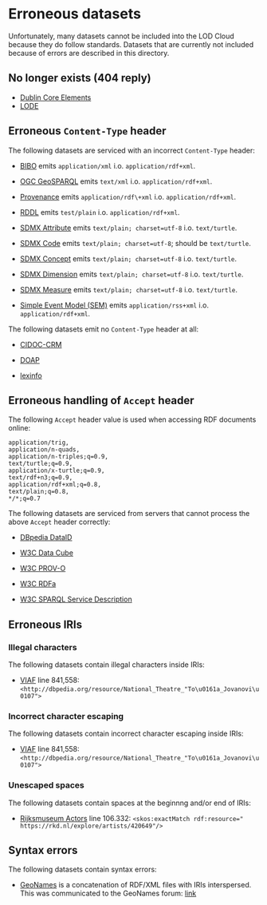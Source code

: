 # Erroneous datasets

Unfortunately, many datasets cannot be included into the LOD Cloud
because they do follow standards.  Datasets that are currently not
included because of errors are described in this directory.

## No longer exists (404 reply)

  - [Dublin Core Elements](dce.json)
  - [LODE](lode.json)

## Erroneous `Content-Type` header

The following datasets are serviced with an incorrect `Content-Type`
header:

  - [BIBO](bibo.json) emits `application/xml`
    i.o. `application/rdf+xml`.

  - [OGC GeoSPARQL](geo.json) emits `text/xml` i.o.
    `application/rdf+xml`.

  - [Provenance](provenance.json) emits `application/rdf\+xml` i.o.
    `application/rdf+xml`.

  - [RDDL](rddl.json) emits `test/plain` i.o. `application/rdf+xml`.

  - [SDMX Attribute](sdmx-attribute.json) emits `text/plain;
    charset=utf-8` i.o. `text/turtle`.

  - [SDMX Code](sdmx-code.json) emits `text/plain; charset=utf-8`;
    should be `text/turtle`.

  - [SDMX Concept](sdmx-concept.json) emits `text/plain;
    charset=utf-8` i.o. `text/turtle`.

  - [SDMX Dimension](sdmx-dimension.json) emits `text/plain;
    charset=utf-8` i.o. `text/turtle`.

  - [SDMX Measure](sdmx-measure.json) emits `text/plain;
    charset=utf-8` i.o. `text/turtle`.

  - [Simple Event Model (SEM)](sem.json) emits `application/rss+xml`
    i.o. `application/rdf+xml`.

The following datasets emit no `Content-Type` header at all:

  - [CIDOC-CRM](crm.json)

  - [DOAP](doap.json)

  - [lexinfo](lexinfo.json)

## Erroneous handling of `Accept` header

The following `Accept` header value is used when accessing RDF
documents online:

```
application/trig,
application/n-quads,
application/n-triples;q=0.9,
text/turtle;q=0.9,
application/x-turtle;q=0.9,
text/rdf+n3;q=0.9,
application/rdf+xml;q=0.8,
text/plain;q=0.8,
*/*;q=0.7
```

The following datasets are serviced from servers that cannot process
the above `Accept` header correctly:

  - [DBpedia DataID](dataid.json)

  - [W3C Data Cube](qb.json)

  - [W3C PROV-O](prov.json)

  - [W3C RDFa](rdfa.json)

  - [W3C SPARQL Service Description](sd.json)

## Erroneous IRIs

### Illegal characters

The following datasets contain illegal characters inside IRIs:

  - [VIAF](viaf.json) line 841,558:
    `<http://dbpedia.org/resource/National_Theatre_"To\u0161a_Jovanovi\u0107">`

### Incorrect character escaping

The following datasets contain incorrect character escaping inside
IRIs:

  - [VIAF](viaf.json) line 841,558:
    `<http://dbpedia.org/resource/National_Theatre_"To\u0161a_Jovanovi\u0107">`

### Unescaped spaces

The following datasets contain spaces at the beginnng and/or end of
IRIs:

  - [Rijksmuseum Actors](actors.json) line 106.332: `<skos:exactMatch
    rdf:resource=" https://rkd.nl/explore/artists/420649"/>`

## Syntax errors

The following datasets contain syntax errors:

  - [GeoNames](geonames.json) is a concatenation of RDF/XML files with
    IRIs interspersed.  This was communicated to the GeoNames forum:
    [link](http://forum.geonames.org/gforum/forums/show/4.page)
